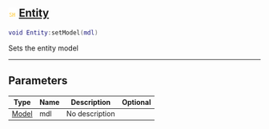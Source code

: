 ## ![shared](.gitbook/assets/shared.png) [Entity](home/Entity)



```lua
void Entity:setModel(mdl)
```

Sets the entity model

------
## Parameters

| Type   | Name | Description | Optional |
| ------ | ---- | ----------- | -------: |
| [Model](home/Model) | mdl | No description |  |


